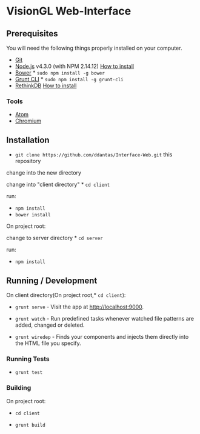 # VisionGL Web-Interface

## Prerequisites

You will need the following things properly installed on your computer.

* [Git](http://git-scm.com/)
* [Node.js](http://nodejs.org/) v4.3.0 (with NPM 2.14.12) [How to install](https://nodejs.org/en/download/package-manager/)
* [Bower](http://bower.io/) * `sudo npm install -g bower`
* [Grunt CLI](http://gruntjs.com/) * `sudo npm install -g grunt-cli`
* [RethinkDB](http://rethinkdb.com/) [How to install](http://rethinkdb.com/docs/install/)

### Tools
- [Atom](https://atom.io/)
- [Chromium](https://www.chromium.org/)

## Installation

* `git clone https://github.com/ddantas/Interface-Web.git` this repository

change into the new directory

change into "client directory" * `cd client`

run:
* `npm install`
* `bower install`

On project root:

change to server directory * `cd server`

run:
* `npm install`


## Running / Development
On client directory(On project root,* `cd client`):

* `grunt serve` - Visit the app at [http://localhost:9000](http://localhost:9000).

* `grunt watch` - Run predefined tasks whenever watched file patterns are added, changed or deleted.

* `grunt wiredep` - Finds your components and injects them directly into the HTML file you specify.

### Running Tests

* `grunt test`

### Building
On project root:

* `cd client`

* `grunt build`
